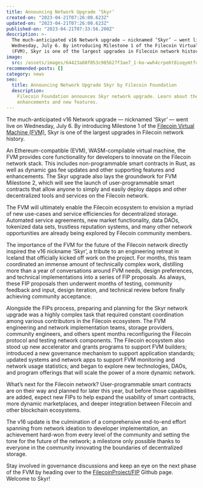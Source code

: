 ```yaml
---
title: Announcing Network Upgrade ‘Skyr’
created-on: "2023-04-21T07:26:00.623Z"
updated-on: "2023-04-21T07:26:00.623Z"
published-on: "2023-04-21T07:33:56.200Z"
description: >-
  The much-anticipated v16 Network upgrade — nicknamed ‘Skyr’ — went live on
  Wednesday, July 6. By introducing Milestone 1 of the Filecoin Virtual Machine
  (FVM), Skyr is one of the largest upgrades in Filecoin network history.
image:
  src: /assets/images/64423a88f053c985627f3ae7_1-ko-wwh4crpe6t8ioqymtfq.png
recommended-posts: []
category: news
seo:
  title: Announcing Network Upgrade Skyr by Filecoin Foundation
  description:
    Filecoin Foundation announces Skyr network upgrade. Learn about the
    enhancements and new features.
---
```


The much-anticipated v16 Network upgrade — nicknamed ‘Skyr’ — went live on Wednesday, July 6. By introducing Milestone 1 of the [Filecoin Virtual Machine (FVM)](https://fvm.filecoin.io/), Skyr is one of the largest upgrades in Filecoin network history.

An Ethereum-compatible (EVM), WASM-compilable virtual machine, the FVM provides core functionality for developers to innovate on the Filecoin network stack. This includes non-programmable smart contracts in Rust, as well as dynamic gas fee updates and other supporting features and enhancements. The Skyr upgrade also lays the groundwork for FVM Milestone 2, which will see the launch of user-programmable smart contracts that allow anyone to simply and easily deploy dapps and other decentralized tools and services on the Filecoin network.

The FVM will ultimately enable the Filecoin ecosystem to envision a myriad of new use-cases and service efficiencies for decentralized storage. Automated service agreements, new market functionality, data DAOs, tokenized data sets, trustless reputation systems, and many other network opportunities are already being explored by Filecoin community members.

The importance of the FVM for the future of the Filecoin network directly inspired the v16 nickname ‘Skyr’, a tribute to an engineering retreat in Iceland that officially kicked off work on the project. For months, this team coordinated an immense amount of technically complex work, distilling more than a year of conversations around FVM needs, design preferences, and technical implementations into a series of FIP proposals. As always, these FIP proposals then underwent months of testing, community feedback and input, design iteration, and technical review before finally achieving community acceptance.

Alongside the FIPs process, preparing and planning for the Skyr network upgrade was a highly complex task that required constant coordination among various contributors in the Filecoin ecosystem. The FVM engineering and network implementation teams, storage providers, community engineers, and others spent months reconfiguring the Filecoin protocol and testing network components. The Filecoin ecosystem also stood up new accelerator and grants programs to support FVM builders; introduced a new governance mechanism to support application standards; updated systems and network apps to support FVM monitoring and network usage statistics; and began to explore new technologies, DAOs, and program offerings that will scale the power of a more dynamic network.

What’s next for the Filecoin network? User-programmable smart contracts are on their way and planned for later this year, but before those capabilities are added, expect new FIPs to help expand the usability of smart contracts, more dynamic marketplaces, and deeper integration between Filecoin and other blockchain ecosystems.

The v16 update is the culmination of a comprehensive end-to-end effort spanning from network ideation to developer implementation, an achievement hard-won from every level of the community and setting the tone for the future of the network; a milestone only possible thanks to everyone in the community innovating the boundaries of decentralized storage.

Stay involved in governance discussions and keep an eye on the next phase of the FVM by heading over to the [FilecoinProject/FIP](https://github.com/filecoin-project/FIPs/discussions?discussions_q=FVM) Github page. Welcome to Skyr!
